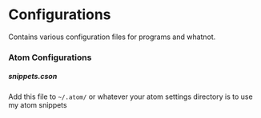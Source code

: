 # Configurations

Contains various configuration files for programs and whatnot.

### Atom Configurations

##### snippets.cson

  Add this file to `~/.atom/` or whatever your atom settings directory is to use my atom snippets
